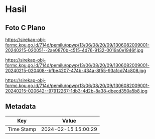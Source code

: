# Hasil

## Foto C Plano

https://sirekap-obj-formc.kpu.go.id/714d/pemilu/ppwp/13/06/08/20/09/1306082009001-20240215-020051--2ae0870b-c515-4d76-9132-0019a0e1946f.jpg

https://sirekap-obj-formc.kpu.go.id/714d/pemilu/ppwp/13/06/08/20/09/1306082009001-20240215-020408--bfbe4207-474b-434a-8f55-93a1cd74c808.jpg

https://sirekap-obj-formc.kpu.go.id/714d/pemilu/ppwp/13/06/08/20/09/1306082009001-20240215-020642--97912267-1db3-4d2b-8a38-dbecd350a5b8.jpg


## Metadata

| Key        | Value               |
| ---------- | ------------------- |
| Time Stamp | 2024-02-15 15:00:29 |




